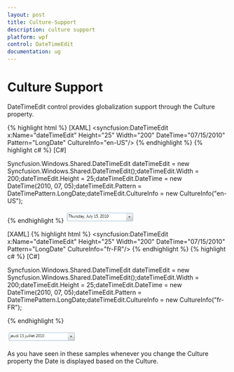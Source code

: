 ```yaml
---
layout: post
title: Culture-Support
description: culture support
platform: wpf
control: DateTimeEdit
documentation: ug
---
```


# Culture Support

DateTimeEdit control provides globalization support through the Culture property. 



{% highlight html %}
[XAML]
<syncfusion:DateTimeEdit x:Name="dateTimeEdit" Height="25" Width="200"                          DateTime="07/15/2010" Pattern="LongDate" CultureInfo="en-US"/>
{% endhighlight  %}
{% highlight c# %}
[C#]

Syncfusion.Windows.Shared.DateTimeEdit dateTimeEdit = new                           Syncfusion.Windows.Shared.DateTimeEdit();dateTimeEdit.Width = 200;dateTimeEdit.Height = 25;dateTimeEdit.DateTime = new DateTime(2010, 07, 05);dateTimeEdit.Pattern = DateTimePattern.LongDate;dateTimeEdit.CultureInfo = new CultureInfo("en-US");


{% endhighlight  %}
![](Culture-Support_images/Culture-Support_img1.png)






[XAML]
{% highlight html %}
<syncfusion:DateTimeEdit x:Name="dateTimeEdit" Height="25" Width="200"                          DateTime="07/15/2010" Pattern="LongDate" CultureInfo="fr-FR"/>
{% endhighlight %}
{% highlight c# %}
[C#]

Syncfusion.Windows.Shared.DateTimeEdit dateTimeEdit = new                           Syncfusion.Windows.Shared.DateTimeEdit();dateTimeEdit.Width = 200;dateTimeEdit.Height = 25;dateTimeEdit.DateTime = new DateTime(2010, 07, 05);dateTimeEdit.Pattern = DateTimePattern.LongDate;dateTimeEdit.CultureInfo = new CultureInfo("fr-FR");

{% endhighlight  %}

![](Culture-Support_images/Culture-Support_img2.png)





As you have seen in these samples whenever you change the Culture property the Date is displayed based on the Culture.

